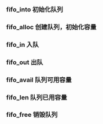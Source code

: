 ### fifo_into    初始化队列
### fifo_alloc   创建队列，初始化容量
### fifo_in      入队
### fifo_out     出队
### fifo_avail   队列可用容量
### fifo_len     队列已用容量
### fifo_free    销毁队列